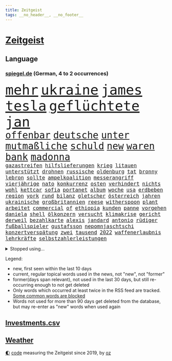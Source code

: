 ```yaml
---
title: Zeitgeist
tags: __no_header__, __no_footer__
---
```


# [Zeitgeist](https://oliz.io/zeitgeist/)

## Language

<h3><a href="https://www.spiegel.de" target="_blank">spiegel.de</a> (German, 4 to 2 occurrences)</h3>
<p style="font-family:monospace">
<span style="font-size:32pt"><a href="news_links.html#mehr" class="current">mehr</a></span>
<span style="font-size:32pt"><a href="news_links.html#ukraine" class="current">ukraine</a></span>
<span style="font-size:32pt"><a href="news_links.html#james" class="current">james</a></span>
<span style="font-size:32pt"><a href="news_links.html#tesla" class="current">tesla</a></span>
<span style="font-size:32pt"><a href="news_links.html#geflüchtete" class="current">geflüchtete</a></span>
<span style="font-size:32pt"><a href="news_links.html#jan" class="current">jan</a></span>
<br>
<span style="font-size:22pt"><a href="news_links.html#offenbar" class="current">offenbar</a></span>
<span style="font-size:22pt"><a href="news_links.html#deutsche" class="current">deutsche</a></span>
<span style="font-size:22pt"><a href="news_links.html#unter" class="current">unter</a></span>
<span style="font-size:22pt"><a href="news_links.html#mutmaßliche" class="current">mutmaßliche</a></span>
<span style="font-size:22pt"><a href="news_links.html#schuld" class="current">schuld</a></span>
<span style="font-size:22pt"><a href="news_links.html#new" class="current">new</a></span>
<span style="font-size:22pt"><a href="news_links.html#waren" class="current">waren</a></span>
<span style="font-size:22pt"><a href="news_links.html#bank" class="current">bank</a></span>
<span style="font-size:22pt"><a href="news_links.html#madonna" class="current">madonna</a></span>
<br>
<span style="font-size:12pt"><a href="news_links.html#gazastreifen" class="current">gazastreifen</a></span>
<span style="font-size:12pt"><a href="news_links.html#hilfslieferungen" class="current">hilfslieferungen</a></span>
<span style="font-size:12pt"><a href="news_links.html#krieg" class="current">krieg</a></span>
<span style="font-size:12pt"><a href="news_links.html#litauen" class="current">litauen</a></span>
<span style="font-size:12pt"><a href="news_links.html#unterstützt" class="current">unterstützt</a></span>
<span style="font-size:12pt"><a href="news_links.html#drohnen" class="current">drohnen</a></span>
<span style="font-size:12pt"><a href="news_links.html#russische" class="current">russische</a></span>
<span style="font-size:12pt"><a href="news_links.html#oldenburg" class="current">oldenburg</a></span>
<span style="font-size:12pt"><a href="news_links.html#tat" class="current">tat</a></span>
<span style="font-size:12pt"><a href="news_links.html#bronny" class="new">bronny</a></span>
<span style="font-size:12pt"><a href="news_links.html#lebron" class="current">lebron</a></span>
<span style="font-size:12pt"><a href="news_links.html#sollte" class="current">sollte</a></span>
<span style="font-size:12pt"><a href="news_links.html#ampelkoalition" class="current">ampelkoalition</a></span>
<span style="font-size:12pt"><a href="news_links.html#messerangriff" class="current">messerangriff</a></span>
<span style="font-size:12pt"><a href="news_links.html#vierjährige" class="current">vierjährige</a></span>
<span style="font-size:12pt"><a href="news_links.html#nato" class="current">nato</a></span>
<span style="font-size:12pt"><a href="news_links.html#konkurrenz" class="current">konkurrenz</a></span>
<span style="font-size:12pt"><a href="news_links.html#osten" class="current">osten</a></span>
<span style="font-size:12pt"><a href="news_links.html#verhindert" class="current">verhindert</a></span>
<span style="font-size:12pt"><a href="news_links.html#nichts" class="current">nichts</a></span>
<span style="font-size:12pt"><a href="news_links.html#wohl" class="current">wohl</a></span>
<span style="font-size:12pt"><a href="news_links.html#kettcar" class="current">kettcar</a></span>
<span style="font-size:12pt"><a href="news_links.html#sofia" class="current">sofia</a></span>
<span style="font-size:12pt"><a href="news_links.html#portanet" class="new">portanet</a></span>
<span style="font-size:12pt"><a href="news_links.html#album" class="current">album</a></span>
<span style="font-size:12pt"><a href="news_links.html#woche" class="current">woche</a></span>
<span style="font-size:12pt"><a href="news_links.html#usa" class="current">usa</a></span>
<span style="font-size:12pt"><a href="news_links.html#erdbeben" class="current">erdbeben</a></span>
<span style="font-size:12pt"><a href="news_links.html#region" class="current">region</a></span>
<span style="font-size:12pt"><a href="news_links.html#york" class="current">york</a></span>
<span style="font-size:12pt"><a href="news_links.html#rund" class="current">rund</a></span>
<span style="font-size:12pt"><a href="news_links.html#bilanz" class="current">bilanz</a></span>
<span style="font-size:12pt"><a href="news_links.html#gletscher" class="current">gletscher</a></span>
<span style="font-size:12pt"><a href="news_links.html#österreich" class="current">österreich</a></span>
<span style="font-size:12pt"><a href="news_links.html#jahren" class="current">jahren</a></span>
<span style="font-size:12pt"><a href="news_links.html#ukrainische" class="current">ukrainische</a></span>
<span style="font-size:12pt"><a href="news_links.html#großbritannien" class="current">großbritannien</a></span>
<span style="font-size:12pt"><a href="news_links.html#reese" class="new">reese</a></span>
<span style="font-size:12pt"><a href="news_links.html#witherspoon" class="new">witherspoon</a></span>
<span style="font-size:12pt"><a href="news_links.html#plant" class="current">plant</a></span>
<span style="font-size:12pt"><a href="news_links.html#arbeitet" class="current">arbeitet</a></span>
<span style="font-size:12pt"><a href="news_links.html#commercial" class="new">commercial</a></span>
<span style="font-size:12pt"><a href="news_links.html#of" class="current">of</a></span>
<span style="font-size:12pt"><a href="news_links.html#ethiopia" class="new">ethiopia</a></span>
<span style="font-size:12pt"><a href="news_links.html#kunden" class="current">kunden</a></span>
<span style="font-size:12pt"><a href="news_links.html#panne" class="current">panne</a></span>
<span style="font-size:12pt"><a href="news_links.html#vorgehen" class="current">vorgehen</a></span>
<span style="font-size:12pt"><a href="news_links.html#daniela" class="current">daniela</a></span>
<span style="font-size:12pt"><a href="news_links.html#shell" class="new">shell</a></span>
<span style="font-size:12pt"><a href="news_links.html#ölkonzern" class="new">ölkonzern</a></span>
<span style="font-size:12pt"><a href="news_links.html#versucht" class="current">versucht</a></span>
<span style="font-size:12pt"><a href="news_links.html#klimakrise" class="current">klimakrise</a></span>
<span style="font-size:12pt"><a href="news_links.html#gericht" class="current">gericht</a></span>
<span style="font-size:12pt"><a href="news_links.html#derweil" class="current">derweil</a></span>
<span style="font-size:12pt"><a href="news_links.html#bezahlkarte" class="current">bezahlkarte</a></span>
<span style="font-size:12pt"><a href="news_links.html#alexis" class="current">alexis</a></span>
<span style="font-size:12pt"><a href="news_links.html#jandard" class="new">jandard</a></span>
<span style="font-size:12pt"><a href="news_links.html#antonio" class="current">antonio</a></span>
<span style="font-size:12pt"><a href="news_links.html#rüdiger" class="current">rüdiger</a></span>
<span style="font-size:12pt"><a href="news_links.html#fußballspieler" class="current">fußballspieler</a></span>
<span style="font-size:12pt"><a href="news_links.html#gustafsson" class="new">gustafsson</a></span>
<span style="font-size:12pt"><a href="news_links.html#nepomnjaschtschi" class="new">nepomnjaschtschi</a></span>
<span style="font-size:12pt"><a href="news_links.html#konzertverspätung" class="new">konzertverspätung</a></span>
<span style="font-size:12pt"><a href="news_links.html#zwei" class="current">zwei</a></span>
<span style="font-size:12pt"><a href="news_links.html#tausend" class="current">tausend</a></span>
<span style="font-size:12pt"><a href="news_links.html#2022" class="current">2022</a></span>
<span style="font-size:12pt"><a href="news_links.html#waffenerlaubnis" class="new">waffenerlaubnis</a></span>
<span style="font-size:12pt"><a href="news_links.html#lehrkräfte" class="current">lehrkräfte</a></span>
<span style="font-size:12pt"><a href="news_links.html#selbstzahlerleistungen" class="new">selbstzahlerleistungen</a></span>
</p>
<details>
<summary>Stopped using...</summary>
<p class="former" style="font-size:12pt">
schwarzen(1261) verhandelt(1261) wunsch(1261) appelliert(1260) co₂(1260) innenminister(1260) reiche(1260) eis(1259) geholt(1259) wen(1259) ankündigung(1258) carsten(1258) beweisen(1257) feierte(1257) gemeinden(1257) jury(1257) lager(1257) rechtsextremen(1257) summe(1257) öffnen(1257) angekommen(1256) einzug(1256) geduld(1256) maßnahme(1256) respekt(1256) termin(1256) untersuchungsausschuss(1256) who(1256) anne(1255) bundesländern(1255) stimme(1255) umwelt(1255) vorwurf(1255) guter(1254) höher(1254) lisa(1254) niederlanden(1254) übersicht(1254) beamte(1253) beruf(1253) besetzt(1253) entschädigung(1253) fliegen(1253) geheimnis(1253) rassistisch(1253) regel(1253) spur(1253) streitkräfte(1253) thailand(1253) christoph(1252) erhoben(1252) geflüchteten(1252) geklärt(1252) genannt(1252) infektion(1252) weiteres(1252) brauchte(1251) dezember(1251) zuge(1251) aufnahme(1250) beleidigt(1250) dreimal(1250) gedacht(1250) genommen(1250) george(1250) homeoffice(1250) unterschiedlich(1250) gereist(1249) klären(1249) saarland(1249) wälder(1249) genutzt(1248) meiner(1248) versprochen(1248) zverev(1248) optimistisch(1247) plädiert(1247) verbindet(1247) versuchte(1247) außer(1246) beraten(1246) deals(1246) kochen(1246) rücken(1246) schuss(1246) verschwand(1246) vorsprung(1246) ebenso(1245) erwarten(1245) nord(1245) spekuliert(1244) töten(1244) e(1241) torhüter(1241) fit(1240) park(1240) zerstören(1240) garten(1239) hielten(1238) einnahmen(1237) rechtzeitig(1236) küstenwache(1235) kooperation(1234) überschwemmungen(1234) beitrag(1232) schneider(1232) gesichert(1230) vorn(1230) richard(1229) hängen(1228) steffen(1226) bremsen(1225) sichert(1225) trauert(1224) hinweis(1222) abgeschlossen(1217) afrikas(1211) ursprünglich(1210) nächstes(1205) schadensersatz(1192) cent(1151) lehrerin(1134) gebeten(1080) fußballstar(1051) waldbrände(1029) felix(1017) videoaufnahmen(1017) spiegelreporter(1013) stundenlang(1005) ohnehin(984) mächtigen(975) nachspielzeit(945) erkrankte(942) drauf(941) gewohnt(931) befreiung(928) gemeinschaft(927) investiert(925) getöteten(919) offene(909) australiens(894) ampelregierung(889) rhein(873) bekannteste(852) kompromiss(836) seltene(834) einziger(828) klappt(823) bundesinnenministerin(816) einrichtungen(808) spaltung(780) fake(779) 49(778) überzeugung(774) fehlverhalten(770) transparenz(762) benötigt(758) versagen(755) vereinigung(754) fluss(749) unmittelbar(745) gelöst(741) spiegelbildungsnewsletter(735) hochrangigen(732) rezession(732) empfang(728) günstige(723) spart(720) niedersächsischen(717) indem(714) natobeitritt(713) talent(713) humor(704) ufer(691) umstände(690) trocken(676) 1200(670) politisches(667) lösungen(666) ausgebaut(665) ran(664) verzweiflung(664) titelverteidiger(659) tierschützer(652) französischer(650) prompt(645) schwimmen(636) feuert(633) älter(630) schließlich(628) olympiasieger(622) dramatische(619) entfernen(615) weitergehen(614) freispruch(605) effekt(603) zurückhaltung(602) gehirn(595) importiert(593) giorgia(584) meloni(584) pleiten(583) ron(582) begrenzen(580) medizin(579) atomkraftwerk(577) jude(574) sicherer(572) antarktis(569) gerechtfertigt(559) kündigung(559) bundesbank(558) ereignet(558) zurückkehren(558) rügt(556) kommunikation(555) verbleib(545) branchen(541) spiegelrecherche(540) bestimmen(539) sportdirektor(530) sauber(529) freundschaft(525) versehen(525) parolen(521) erben(517) bedrohungen(513) beerdigt(508) alice(505) spion(493) tabu(484) kommentiert(480) straßenblockaden(476) pop(474) 47(472) nico(471) roland(469) internationalem(464) vorsichtig(464) asylbewerber(462) check(462) arbeitsplätze(459) bewaffneten(457) regierende(457) ubahn(457) legendäre(456) ähnliche(456) perfekten(453) fachkräften(452) überschritten(449) kulturstaatsministerin(446) pokal(444) gegründet(441) spezialkräfte(441) vorstand(439) dauer(431) mythos(431) ricarda(430) jason(424) floh(418) nordamerika(418) openai(418) springer(418) anderson(416) getragen(416) akt(409) fridays(409) gravierende(408) süchtig(408) 1600(401) handwerker(401) schöner(399) spezies(397) zuckerberg(397) bemerkt(394) beitritt(393) wölfe(391) gebäuden(390) außergewöhnlich(389) berlinkreuzberg(389) zaun(389) trier(387) ausschluss(386) detail(385) überschattet(384) diesjährigen(378) verstoß(378) warb(378) höhepunkt(375) norditalien(372) wendepunkt(372) z(372) handelte(370) jugend(370) kreuz(367) hinweg(366) germany(362) beleg(361) parks(360) li(359) aktueller(358) hauptrolle(357) betrunkener(356) pen(354) gefangen(353) elbe(352) unterschiede(352) ecuador(348) wohnen(348) gründung(347) vermeintlich(343) hauptsache(341) aussterben(339) feierlichkeiten(338) 2010(336) klares(336) theorie(336) alarmbereitschaft(335) konrad(334) breit(327) kremlkritiker(327) festival(325) unterschiedlichen(321) 15jährige(320) katrin(319) plastikmüll(314) genießen(313) spektakulären(308) male(307) todesfälle(306) dämpfer(303) hamm(302) landtagswahlen(302) lee(302) schwierigen(302) weidel(301) vi(300) einbestellt(292) verurteilen(290) mangelnden(289) qualifiziert(289) würdigte(288) saudische(286) erkennt(283) unterschiedliche(282) älterer(282) einzigen(280) gespielt(279) überprüft(277) verzweifelte(276) erwärmung(273) wümme(273) defensive(272) moschee(272) kürzungen(270) schnellstmöglich(269) drohnenaufnahmen(268) obersten(266) abwenden(265) langjährigen(263) schwach(262) spitzenfußball(262) bahrain(260) iranerin(260) architekten(259) benachteiligt(259) killer(259) entscheidende(258) fleck(256) travis(254) csuchef(252) erweitert(252) stockt(250) desaster(248) fotografin(246) schneidet(244) surfen(244) vermittelt(243) zeitgleich(242) schönste(239) froh(238) wmtitel(238) ansprache(236) antwortet(236) skurriler(236) teuerste(234) selenskyjs(233) ernste(232) stützen(232) vergangene(232) adenauer(231) showdown(230) gruppenvergewaltigung(229) führungswechsel(228) rechtsextremist(228) gebissen(227) gesellschaften(227) natürlichen(225) hilferuf(224) linienbus(224) halter(223) anfangen(221) o’connor(221) reisenden(221) frank(219) widersprüchliche(218) algerien(216) umweltkatastrophe(216) gregor(213) gysi(213) innere(213) abschieben(212) kruse(212) sperre(212) wolff(212) leser(210) straflager(210) militärjunta(208) abkehr(207) niederlegen(207) aufstehen(206) erdtrabanten(206) gestiegenen(206) mary(206) mehrwertsteuer(206) parat(206) superreiche(205) riesiges(204) medaillen(203) bbc(202) gründete(202) beute(200) dumm(198) einziges(198) gleis(198) technisch(198) berger(197) herrchen(197) knacken(195) suv(193) neuauflage(192) verbrannte(192) verstößen(192) weltmeistertitel(192) zweitgrößte(192) einflussreiche(191) miliz(190) damalige(189) gerechter(188) quelle(188) rückenschmerzen(188) unbehelligt(188) vorgang(188) palästinensischer(185) phänomen(185) minimal(184) abgeschossen(183) moldau(183) abspaltung(182) darstellen(182) engländer(182) eröffneten(182) verspottet(182) auferstehung(181) bahnstrecken(180) bernstein(180) hymne(180) oppositionspolitiker(180) jubiläum(179) strafgerichtshof(177) überraschte(177) eingeschränkt(176) rage(176) ausfällen(175) rockstar(175) ausstellung(174) sardinien(174) challenge(173) haustiere(173) putzen(173) völkerrecht(173) ai(172) fasst(172) rief(172) gestiegener(171) zentralrat(171) abgehoben(169) spiegelrekonstruktion(168) stocken(168) inselstaat(167) 43(166) duo(166) flüchtig(166) 14jährige(164) schafften(164) fracht(163) granate(163) besetzung(162) kelce(162) nichtstun(162) osteuropa(162) aufruhr(161) haftbefehle(161) turbulenzen(161) arbeite(160) abgelöst(158) geschaffen(158) scharen(158) affen(157) kundgebungen(157) zentralrats(157) blinder(156) axel(155) bauten(154) bevorzugt(154) entsendung(153) gewerkschafter(153) höchster(153) intern(153) solarindustrie(152) audio(150) emotionaler(150) kriegen(150) wilde(150) götze(149) pflegeheim(149) teilgenommen(149) ungeklärten(149) referees(148) überfällig(147) weiterem(146) gazastadt(145) hrubesch(145) volleyball(145) erschreckende(144) sturmflut(143) unparteiischen(143) gescheiterte(142) bestes(141) hasses(141) liquidierung(141) tanz(141) enthält(139) karim(137) sommerspiele(137) spdpolitikerin(137) bewegenden(136) grenzübergänge(136) option(136) nahrungsmittel(135) niedrigsten(135) qualitäten(135) fdppolitikerin(134) herbe(134) oftmals(134) ingo(133) tipp(133) verlusten(133) verpackungsmüll(133) vielmehr(133) reuter(132) rendite(131) greifswald(130) großvater(130) künstlerische(130) verzögerungstaktik(130) darstellungen(129) signa(129) tories(129) ausführlich(128) bonus(128) maine(128) zuspruch(128) einschreiten(127) aufzeichnungen(126) sprecherin(125) unrwa(125) herren(124) kenneth(124) ruhen(124) schwerin(124) verwenden(124) eingelegt(123) mccann(123) schwindet(123) fußballspiel(122) jobwechsel(122) verbliebene(122) hell(121) kulturszene(121) mitarbeiterinnen(121) neurowissenschaftler(121) erlässt(120) immobilienkäufer(120) freitagmorgen(119) verhält(119) wegfallen(119) 102(118) championsleaguespiel(118) verwüstete(118) warnzeichen(118) zeitgemäß(118) bush(117) abgezogen(116) brisanten(116) jungtiere(116) myanmars(115) run(115) verschicken(115) joel(114) franzose(113) stream(113) basf(112) gewicht(112) norwegens(112) tarifkonflikt(112) blaue(110) marvel(110) produzent(110) rechtswidrig(110) spurensuche(109) beschämend(108) ostdeutschen(107) schiffswrack(106) traktoren(106) jacob(105) bestraft(104) judith(104) stärkt(104) berechnung(103) durchsuchten(103) freiberg(103) dutzender(102) investorendeal(102) teures(102) ultimatum(102) bewiesen(101) einhaltung(101) etlichen(101) nbaspieler(101) verbundene(101) widersprechen(101) erläutert(100) menschenrechtsorganisationen(100) penis(100) rüstungsgüter(100) zugeständnisse(100) hochrangiger(99) lloyd(99) prize(99) ansehen(98) böden(98) erfolgserlebnis(98) indischen(98) nachbarin(98) strände(98) autoritäre(97) erwägen(97) häusliche(96) dubai(95) großstädten(95) tausender(95) zugelegt(95) dokumentierte(94) rückschläge(94) stiehlt(93) statistisches(92) wow(92) gera(91) geschlechtsverkehr(91) kakao(91) konsumlaune(91) quote(91) ungeplante(91) wundert(91) demokratien(90) hinunter(90) maduro(90) nicolás(90) aachen(89) amerikas(89) niedrigem(89) schokolade(89) unnötig(89) finanzen(88) grünenfraktionsvize(88) reizt(88) sozialabgaben(88) weltreise(88) /(87) altmaier(87) kulturelle(87) landtages(87) lautsprecher(87) liquidation(87) putingegner(87) vergleichsweise(87) aschewolke(86) beschmieren(86) gta(86) knöpft(86) nachhilfe(86) niedrigen(86) ostdeutsche(86) schäumt(86) lambsdorff(85) rimini(85) umgerannt(85) klimaschützern(84) schimpft(84) timo(84) ankündigt(83) besprechung(83) danke(83) einsparungen(83) erkunden(83) sprengsatz(83) abschlussdokument(82) anfahren(82) handgreiflich(82) konkurrenzkampf(82) matterhorn(82) suizide(82) versicherung(82) zerfällt(82) have(81) russin(81) to(81) 32jährige(80) berlinale(80) hotelzimmer(80) kragen(80) topposten(80) wirtschaftswachstum(80) ahnungslose(79) beklaut(79) fortschritte(79) handelsschiff(79) marktmacht(79) männchen(79) schrittweise(79) verstößt(79) grundsatzprogramm(78) liveblog(78) pilze(78) spionageabwehr(78) tanzt(78) widmen(78) zusteht(78) athen(77) feigheit(77) gewickelt(77) hinrunde(77) schwedt(77) unerreichbar(77) urbanen(77) alain(76) datieren(76) kriegswaffen(76) on(76) amy(75) erwähnt(75) heizungstausch(75) inselgruppe(75) jungfrau(75) medizinischen(75) plötzlichen(75) timesumfrage(75) wahlzettel(75) archiv(74) bestellung(74) captain(74) gíslason(74) landschaften(74) routine(74) vorwahl(74) ziert(74) bombe(73) nutzungsrechte(73) tabak(73) versprochene(73) bachmut(72) bestatter(72) einführen(72) fanausschreitungen(72) festgenommenen(72) hakenkreuzen(72) schwäbisch(72) sogenanntes(72) staatsmacht(72) ussenats(72) you(72) bolzen(71) familienstreit(71) geldern(71) ordentlich(71) teuerung(71) weichmacher(71) weltgeschehen(71) abgelegene(70) beamter(70) demografie(70) fotografen(70) gleichgeschlechtlichen(70) droge(69) geschildert(69) herber(69) kolonne(69) längsten(69) senats(69) vulkane(69) aufsichtsbehörde(68) billigen(68) brandenburgischen(68) elternpaar(68) hochwasser(68) house(68) liege(68) qiang(68) valencia(68) gruppenfoto(67) nicaragua(67) supermodel(67) baumgart(66) dichte(66) diskriminiert(66) entdeckungen(66) flugobjekt(66) hagelt(66) schlappe(66) buchenwald(65) csufraktion(65) führungskraft(65) mexikanische(65) ostfront(65) sabotieren(65) sozialist(65) witzigsten(65) donbass(64) verunglückten(64) wimbledonsiegerin(64) flüchtige(63) format(63) katz(63) reiseerlebnisse(63) schallmauer(63) trauerfeier(63) bediente(62) emobilität(62) halbinsel(62) wanderung(62) auslaufende(61) betreffen(61) beweis(61) le(61) rekordhitze(61) trainings(61) verden(61) 122(60) atombombe(60) everton(60) faule(60) geschäftsjahr(60) ischinger(60) militärübungen(60) patzer(60) rekordpreise(60) rüstungsexporte(60) landsleuten(59) lauert(59) riad(59) hai(58) landsmann(58) reichste(58) siebzigerjahren(58) usluftfahrtbehörde(58) anrücken(57) beifall(57) morde(57) ballade(56) bandenkriege(56) biennale(56) hungersnot(56) kunstausstellung(56) rivalität(56) üblichen(56) agrarpolitik(55) deutschkolumne(55) meere(55) sinéad(55) trecker(55) umliegenden(55) visionen(55) bamf(54) carolina(54) halberstadt(54) leitlinien(54) obdachlosigkeit(54) streikt(54) ud(54) zusammenkunft(54) abtrünnige(53) handle(53) irgendwie(53) spezialisiert(53) zwecke(53) belangt(52) geprägte(52) männliches(52) personalie(52) poppins(52) spürbar(52) behinderungen(51) blockadeaktion(51) deutschfranzösischen(51) eindrucksvoll(51) eingesetzter(51) nutze(51) satellit(51) schreit(51) urheberrechtsklage(51) entschädigt(50) festhalten(50) kriegsgefangene(50) michel(50) nelles(50) roboter(50) schifffahrt(50) sumpf(50) umgeleitet(50) versicherten(50) dier(49) eritreaveranstaltung(49) leichenwagen(49) rudert(48) wiederholten(48) ardern(47) geheimniskrämerei(47) huthirakete(47) jacinda(47) kanadische(47) marinemission(47) parteiübergreifend(47) schlachtung(47) sunaks(47) yeti(47) zahm(47) filmfestspiele(46) hagen(46) lenken(46) rüttelt(46) spionageverdacht(46) uke(46) unabhängigen(46) carles(45) kay(45) mutigen(45) betrunkenen(44) buhlen(44) contest(44) drohnenattacke(44) einzieht(44) eurovision(44) labour(44) übertragung(44) expertenrat(43) finanzministers(43) modelabel(43) rettete(43) saale(43) transport(43) zurückgerufen(43) antischiffsrakete(42) bearbeiten(42) busse(42) grenzschutz(42) kranker(42) marie(42) syrischen(42) territorium(42) görlitzer(41) huthiraketen(41) klassenfahrt(41) personalmangel(41) privatjet(41) schläger(41) vietnam(41) ag(40) chatgptentwickler(40) lutz(40) ostbeauftragte(40) rentnern(40) schultoilette(40) amtsvorgänger(39) begünstigung(39) exekutiert(39) grausamen(39) schwedischer(39) slim(39) stiko(39) unternehmensgruppe(39) ausüben(38) gefressen(38) rückzieher(38) adria(37) fahrgast(37) perfiden(37) regierungsflieger(37) therapeuten(37) esc(36) landeschefin(36) mitchell(36) oh(36) skirennen(36) strömen(36) beschneiden(35) bürgerrechtler(35) eigenschaft(35) landrat(35) neunten(35) platzt(35) rumpfteils(35) selbstkritik(35) unteren(35) verkürzt(35) cdukandidat(34) drängte(34) mitschuld(34) völkerrechts(34) wiegen(34) artilleriemunition(33) benfares(33) dopingverdacht(33) gerügt(33) lobbyisten(33) saaleorlakreis(33) siegtreffer(33) versenkt(33) feedback(32) implantiert(32) usvorwahl(32) weltschmerz(32) öpnv(32) engagiert(31) formel1fahrer(31) gelegenen(31) gesetzespaket(31) potenziellen(31) schrecklich(31) tierhaltung(31) verdrängte(31) webseite(31) wildbahn(31) abziehen(30) femizide(30) herne(30) militärgeheimdienst(30) oppositioneller(30) raketentests(30) agnieszka(29) dauerhaften(29) etabliert(29) maulwurf(29) sicherheitsschleusen(29) wohnmobil(29) überwand(29) ersehnte(28) marathon(28) milliardenprogramm(28) south(28) übersehen(28) angewachsen(27) artilleriegeschosse(27) drogenpolitik(27) einsparen(27) flugausfälle(27) obst(27) oscarkandidat(27) sportfunktionär(27) auszugeben(26) gelegene(26) gesänge(26) israelkritik(26) mehrtägigem(26) prorussische(26) fertig(25) gefeuert(25) ladung(25) warfen(25) achterbahn(24) ausmacht(24) gaststätte(24) hilfsgelder(24) nichtbinäre(24) orlow(24) telegram(24) beruflichen(23) enteignung(23) extremwinter(23) nsu(23) olympiateilnahme(23) rosneft(23) urinproben(23) verpuffung(23) vize(23) abschließt(22) ammerland(22) benannt(22) facebookkonzern(22) frauenbundesliga(22) frühe(22) jahrestag(22) parodie(22) pralinen(22) russinnen(22) schaltjahr(22) erneuerte(21) erweiterung(21) henriksen(21) iwforscher(21) simona(21) trost(21) architektur(20) discovery(20) ussenat(20) beistandspflicht(19) flugzeughersteller(19) junges(19) aufsicht(18) fortzusetzen(18) föderlschmid(18) linksterroristen(18) privatjets(18) schwimmer(18) spiegelt(18) volkswirtschaften(18) schwelt(17) uhrzeit(17) amazons(16) preisgegeben(16) touristin(16) cdumann(15) riesiger(15) rihanna(15) transfer(15) bobwm(14) chatrian(14) eingefangen(14) frühstück(14) kriminell(14) präsidentschaftsbewerber(14) siegessicher(14) unheimlich(14) usmedien(14) café(13) dienen(13) frankfurt/oder(13) kinski(13) männlicher(13) nacktszenen(13) nastassja(13) offiziere(13) pfeifen(13) reifezeugnis(13) trauernden(13) dflinvestorendeal(12) firmenpleiten(12) insolvenzen(12) stabilisieren(12) steinen(12) unterlagen(12) vorgesehene(12) grundsätzliches(11) hanau(11) johanna(11) mikhail(11) pinkeln(11) sergej(11) trauerspiel(11) zygar(11)
</p>
</details>
<p>Legend:
<ul>
<li><span class="new">new</span>, first seen within the last 10 days</li>
<li><span class="current">current</span>, regular topical words used in the news, not "new", not "former"</li>
<li><span class="former">former(days span relevant)</span>, not used in the last 30 days, but still re-occurring enough to not get deleted</li>
<li>Only words which occurred at least twice in the RSS feed are tracked. <a href="language/filters.py">Some common words are blocked</a></li>
<li>Words not used for more than 90 days get deleted from the database, but may re-enter as "new" words when used again</li>
</ul>
</p>

## [Investments](investments.html)[.csv](investments.csv)

## [Weather](weather.html)

<footer>
<a href="javascript:toggleTheme()" class="nav">🌓</a>
<a href="https://github.com/ooz/zeitgeist">code</a> measuring the Zeitgeist since 2019, by <a href="https://oliz.io">oz</a>
</footer>
